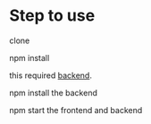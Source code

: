 # Step to use

clone

npm install

this required [backend](https://github.com/mRizalMaulana/product-app-backend).

npm install the backend

npm start the frontend and backend